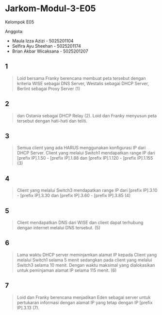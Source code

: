 # Jarkom-Modul-3-E05

Kelompok E05

Anggota:  
* Maula Izza Azizi - 5025201104
* Selfira Ayu Sheehan - 5025201174
* Brian Akbar Wicaksana - 5025201207

## 1
> Loid bersama Franky berencana membuat peta tersebut dengan kriteria WISE sebagai DNS Server, Westalis sebagai DHCP Server, Berlint sebagai Proxy Server (1)

## 2
> dan Ostania sebagai DHCP Relay (2). Loid dan Franky menyusun peta tersebut dengan hati-hati dan teliti.

## 3
> Semua client yang ada HARUS menggunakan konfigurasi IP dari DHCP Server.
> Client yang melalui Switch1 mendapatkan range IP dari [prefix IP].1.50 - [prefix IP].1.88 dan [prefix IP].1.120 - [prefix IP].1.155 (3)

## 4
> Client yang melalui Switch3 mendapatkan range IP dari [prefix IP].3.10 - [prefix IP].3.30 dan [prefix IP].3.60 - [prefix IP].3.85 (4)

## 5
> Client mendapatkan DNS dari WISE dan client dapat terhubung dengan internet melalui DNS tersebut. (5)

## 6
> Lama waktu DHCP server meminjamkan alamat IP kepada Client yang melalui Switch1 selama 5 menit sedangkan pada client yang melalui Switch3 selama 10 menit. Dengan waktu maksimal yang dialokasikan untuk peminjaman alamat IP selama 115 menit. (6)

## 7
> Loid dan Franky berencana menjadikan Eden sebagai server untuk pertukaran informasi dengan alamat IP yang tetap dengan IP [prefix IP].3.13 (7).
